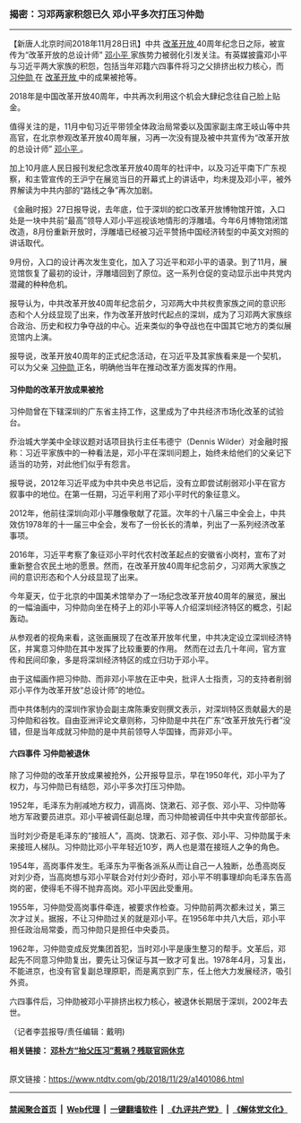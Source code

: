 ### 揭密：习邓两家积怨已久 邓小平多次打压习仲勋
------------------------

<div class="post_content">
 <p>
  【新唐人北京时间2018年11月28日讯】中共
  <a href="https://www.ntdtv.com/gb/改革开放.htm">
   改革开放
  </a>
  40周年纪念日之际，被宣传为“改革开放的总设计师”
  <a href="https://www.ntdtv.com/gb/邓小平.htm">
   邓小平
  </a>
  家族势力被弱化引发关注。有英媒披露邓小平与习近平两大家族的积怨，包括当年邓籍六四事件将习之父排挤出权力核心，而
  <a href="https://www.ntdtv.com/gb/习仲勋.htm">
   习仲勋
  </a>
  在
  <a href="https://www.ntdtv.com/gb/改革开放.htm">
   改革开放
  </a>
  中的成果被抢等。
 </p>
 <p>
  2018年是中国改革开放40周年，中共再次利用这个机会大肆纪念往自己脸上贴金。
 </p>
 <p>
  值得关注的是，11月中旬习近平带领全体政治局常委以及国家副主席王岐山等中共高官，在北京参观改革开放40周年展，习再一次没有提及被中共宣传为“改革开放的总设计师”
  <a href="https://www.ntdtv.com/gb/邓小平.htm">
   邓小平
  </a>
  。
 </p>
 <p>
  加上10月底人民日报刊发纪念改革开放40周年的社评中，以及习近平南下广东视察，和主管宣传的王沪宁在展览当日的开幕式上的讲话中，均未提及邓小平，被外界解读为中共内部的“路线之争”再次加剧。
 </p>
 <p>
  《金融时报》27日报导说，去年底，位于深圳的蛇口改革开放博物馆开馆，入口处是一块中共前“最高”领导人邓小平巡视该地情形的浮雕墙。今年6月博物馆闭馆改造，8月份重新开放时，浮雕墙已经被习近平赞扬中国经济转型的中英文对照的讲话取代。
 </p>
 <p>
  9月份，入口的设计再次发生变化，加入了习近平和邓小平的语录。到了11月，展览馆恢复了最初的设计，浮雕墙回到了原位。这一系列仓促的变动显示出中共党内潜藏的种种危机。
 </p>
 <p>
  报导认为，中共改革开放40周年纪念前夕，习邓两大中共权贵家族之间的意识形态和个人分歧显现了出来，作为改革开放时代起点的深圳，成为了习邓两大家族综合政治、历史和权力争夺战的中心。近来类似的争夺战也在中国其它地方的类似展览馆内上演。
 </p>
 <p>
  报导说，改革开放40周年的正式纪念活动，在习近平及其家族看来是一个契机，可以为父亲
  <a href="https://www.ntdtv.com/gb/习仲勋.htm">
   习仲勋
  </a>
  正名，明确他当年在推动改革方面发挥的作用。
 </p>
 <h4>
  习仲勋的改革开放成果被抢
 </h4>
 <p>
  习仲勋曾在下辖深圳的广东省主持工作，这里成为了中共经济市场化改革的试验台。
 </p>
 <p>
  乔治城大学美中全球议题对话项目执行主任韦德宁（Dennis Wilder）对金融时报称：习近平家族中的一种看法是，邓小平在深圳问题上，始终未给他们的父亲记下适当的功劳，对此他们似乎有怨言。
 </p>
 <p>
  报导说，2012年习近平成为中共中央总书记后，没有立即尝试削弱邓小平在官方叙事中的地位。在第一任期，习近平利用了邓小平时代的象征意义。
 </p>
 <p>
  2012年，他前往深圳向邓小平雕像敬献了花篮。次年的十八届三中全会上，中共效仿1978年的十一届三中全会，发布了一份长长的清单，列出了一系列经济改革事项。
 </p>
 <p>
  2016年，习近平考察了象征邓小平时代农村改革起点的安徽省小岗村，宣布了对重新整合农民土地的愿景。然而，在改革开放40周年纪念前夕，习邓两大家族之间的意识形态和个人分歧显现了出来。
 </p>
 <p>
  今年夏天，位于北京的中国美术馆举办了一场纪念改革开放40周年的展览，展出的一幅油画中，习仲勋向坐在椅子上的邓小平等人介绍深圳经济特区的概念，引起轰动。
 </p>
 <p>
  从参观者的视角来看，这张画展现了在改革开放年代里，中共决定设立深圳经济特区，并寓意习仲勋在其中发挥了比较重要的作用。 然而在过去几十年间，官方宣传和民间印象，多是将深圳经济特区的成立归功于邓小平。
 </p>
 <p>
  由于这幅画作把习仲勋、而非邓小平放在正中央，批评人士指责，习的支持者削弱邓小平作为改革开放“总设计师”的地位。
 </p>
 <p>
  而中共体制内的深圳作家协会副主席陈秉安则撰文表示，对深圳特区贡献最大的是习仲勋和谷牧。自由亚洲评论文章则称，习仲勋是中共在广东“改革开放先行者”没错，但是当年成就习仲勋的是中共前领导人华国锋，而非邓小平。
 </p>
 <h4>
  六四事件 习仲勋被退休
 </h4>
 <p>
  除了习仲勋的改革开放成果被抢外，公开报导显示，早在1950年代，邓小平为了权力，与习仲勋已有结怨，邓小平多次打压习仲勋。
 </p>
 <p>
  1952年，毛泽东为削减地方权力，调高岗、饶漱石、邓子恢、邓小平、习仲勋等地方军政要员进京。邓小平被调任副总理，而习仲勋被调任中共中央宣传部部长。
 </p>
 <p>
  当时刘少奇是毛泽东的“接班人”，高岗、饶漱石、邓子恢、邓小平、习仲勋属于未来接班人梯队。习仲勋比邓小平年轻近10岁，两人也是潜在接班人之争的角色。
 </p>
 <p>
  1954年，高岗事件发生。毛泽东为平衡各派系从而让自己一人独断，怂恿高岗反对刘少奇，当高岗想与邓小平联合对付刘少奇时，邓小平不明事理却向毛泽东告高岗的密，使得毛不得不抛弃高岗。邓小平因此受重用。
 </p>
 <p>
  1955年，习仲勋受高岗事件牵连，被要求作检查。习仲勋前两次都未过关，第三次才过关。据报，不让习仲勋过关的就是邓小平。在1956年中共八大后，邓小平担任政治局常委，而习仲勋只是担任中央委员。
 </p>
 <p>
  1962年，习仲勋变成反党集团首犯，当时邓小平是康生整习的帮手。文革后，邓起先不同意习仲勋复出，要先让习保证与其一致才可复出。1978年4月，习复出，不能进京，也没有官复副总理原职，而是离京到广东，任上他大力发展经济，吸引外资。
 </p>
 <p>
  六四事件后，习仲勋被邓小平排挤出权力核心，被退休长期居于深圳，2002年去世。
 </p>
 <p>
  （记者李芸报导/责任编辑：戴明)
 </p>
 <p>
  <b>
   相关链接：
   <a href="http://ca.ntdtv.com/xtr/gb/2018/11/04/a1397999.html">
    邓朴方“抬父压习”惹祸？残联官网休克
   </a>
  </b>
 </p>
 <div class="single_ad">
 </div>
</div>

<br/>原文链接：https://www.ntdtv.com/gb/2018/11/29/a1401086.html


------------------------
#### [禁闻聚合首页](https://github.com/gfw-breaker/banned-news/blob/master/README.md) &nbsp;|&nbsp; [Web代理](https://github.com/gfw-breaker/open-proxy/blob/master/README.md) &nbsp;|&nbsp; [一键翻墙软件](https://github.com/gfw-breaker/nogfw/blob/master/README.md) &nbsp;|&nbsp; [《九评共产党》](https://github.com/gfw-breaker/9ping.md/blob/master/README.md#九评之一评共产党是什么) &nbsp;|&nbsp; [《解体党文化》](https://github.com/gfw-breaker/jtdwh.md/blob/master/README.md#绪论)